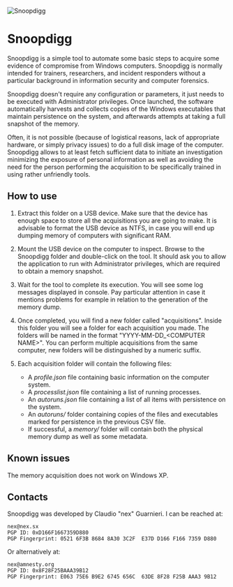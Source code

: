![Snoopdigg](https://github.com/botherder/snoopdigg/raw/master/graphics/icon%40128.png)

# Snoopdigg

Snoopdigg is a simple tool to automate some basic steps to acquire some
evidence of compromise from Windows computers. Snoopdigg is normally intended for
trainers, researchers, and incident responders without a particular background
in information security and computer forensics.

Snoopdigg doesn't require any configuration or parameters, it just needs to
be executed with Administrator privileges. Once launched, the software
automatically harvests and collects copies of the Windows executables that
maintain persistence on the system, and afterwards attempts at taking a full
snapshot of the memory.

Often, it is not possible (because of logistical reasons, lack of appropriate
hardware, or simply privacy issues) to do a full disk image of the computer.
Snoopdigg allows to at least fetch sufficient data to initiate an
investigation minimizing the exposure of personal information as well as
avoiding the need for the person performing the acquisition to be specifically
trained in using rather unfriendly tools.

## How to use

1. Extract this folder on a USB device. Make sure that the device has enough
space to store all the acquisitions you are going to make. It is advisable to
format the USB device as NTFS, in case you will end up dumping memory of
computers with significant RAM.

2. Mount the USB device on the computer to inspect. Browse to the Snoopdigg
folder and double-click on the tool. It should ask you to allow the application
to run with Administrator privileges, which are required to obtain a memory
snapshot.

3. Wait for the tool to complete its execution. You will see some log messages
displayed in console. Pay particular attention in case it mentions problems
for example in relation to the generation of the memory dump.

4. Once completed, you will find a new folder called "acquisitions". Inside this
folder you will see a folder for each acquisition you made. The folders will
be named in the format "YYYY-MM-DD_\<COMPUTER NAME\>". You can perform
multiple acquisitions from the same computer, new folders will be distinguished
by a numeric suffix.

5. Each acquisition folder will contain the following files:

    - A *profile.json* file containing basic information on the computer system.
    - A *processlist.json* file containing a list of running processes.
    - An *autoruns.json* file containing a list of all items with persistence on
      the system.
    - An *autoruns/* folder containing copies of the files and executables
      marked for persistence in the previous CSV file.
    - If successful, a *memory/* folder will contain both the physical memory
      dump as well as some metadata.

## Known issues

The memory acquisition does not work on Windows XP.

## Contacts

Snoopdigg was developed by Claudio "nex" Guarnieri. I can be reached at:

    nex@nex.sx
    PGP ID: 0xD166F1667359D880
    PGP Fingerprint: 0521 6F3B 8684 8A30 3C2F  E37D D166 F166 7359 D880

Or alternatively at:

    nex@amnesty.org
    PGP ID: 0x8F28F25BAAA39B12
    PGP Fingerprint: E063 75E6 B9E2 6745 656C  63DE 8F28 F25B AAA3 9B12
